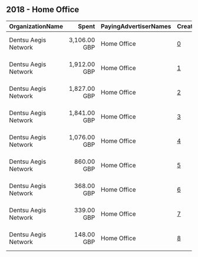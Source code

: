 ## 2018 - Home Office 
|OrganizationName|Spent|PayingAdvertiserNames|CreativeUrls|Impressions|Genders|AgeBrackets|CountryCodes|BillingAddresses|CandidateBallotInformation|
|:---|---:|:---|:---|---:|:---|:---|:---|:---|:---|
|Dentsu Aegis Network|3,106.00 GBP|Home Office|[0](https://www.snap.com/political-ads/asset/ccf976d8eed27e07a1545de0eea19183d2079b3606c206e4a4a27f85aaaf66f3?mediaType=mp4)|3,822,930||18-24|united kingdom|"10 Triton Street,London,NW1 3BF,GB"||
|Dentsu Aegis Network|1,912.00 GBP|Home Office|[1](https://www.snap.com/political-ads/asset/72537b3a411790159ff18c8e6b606300cd442deb11d5671e3addd591be5b4698?mediaType=mp4)|1,449,226||18-24|united kingdom|"10 Triton Street,London,NW1 3BF,GB"||
|Dentsu Aegis Network|1,827.00 GBP|Home Office|[2](https://www.snap.com/political-ads/asset/a472e036c7b9df74a3e395dde058a0a411584d2567189fd07ce0153ff05572dd?mediaType=mp4)|955,322|FEMALE|18-24|united kingdom|"10 Triton Street,London,NW1 3BF,GB"||
|Dentsu Aegis Network|1,841.00 GBP|Home Office|[3](https://www.snap.com/political-ads/asset/a472e036c7b9df74a3e395dde058a0a411584d2567189fd07ce0153ff05572dd?mediaType=mp4)|942,656|MALE|18-24|united kingdom|"10 Triton Street,London,NW1 3BF,GB"||
|Dentsu Aegis Network|1,076.00 GBP|Home Office|[4](https://www.snap.com/political-ads/asset/358a9d9fb17ec5e6e20634a7c08456e68f383bdb05ec5b8d5e3ce2758939ac7f?mediaType=mp4)|815,677||18-24|united kingdom|"10 Triton Street,London,NW1 3BF,GB"||
|Dentsu Aegis Network|860.00 GBP|Home Office|[5](https://www.snap.com/political-ads/asset/482946162d1d7fd15f11b580f2c4bcc03e6d71cff69e8d1d99fed8eebf0993f5?mediaType=mp4)|651,775||18-24|united kingdom|"10 Triton Street,London,NW1 3BF,GB"||
|Dentsu Aegis Network|368.00 GBP|Home Office|[6](https://www.snap.com/political-ads/asset/b8cda98fb3967e185ab0e51c26531f7586d9e4240c94cbc84cf009f79ec2f130?mediaType=mp4)|278,565||18-24|united kingdom|"10 Triton Street,London,NW1 3BF,GB"||
|Dentsu Aegis Network|339.00 GBP|Home Office|[7](https://www.snap.com/political-ads/asset/869e0bc770ed6d92d52ed739b9c061d05d951d078a9d05adc2a7928a3d09b8e9?mediaType=mp4)|256,805||18-24|united kingdom|"10 Triton Street,London,NW1 3BF,GB"||
|Dentsu Aegis Network|148.00 GBP|Home Office|[8](https://www.snap.com/political-ads/asset/a472e036c7b9df74a3e395dde058a0a411584d2567189fd07ce0153ff05572dd?mediaType=mp4)|82,083|MALE|18-24|united kingdom|"10 Triton Street,London,NW1 3BF,GB"||
